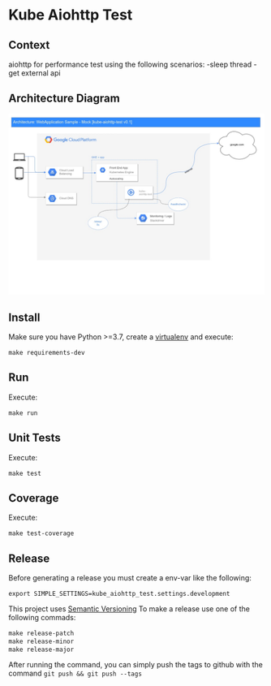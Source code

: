 # Kube Aiohttp Test

Context
-------

aiohttp for performance test using the following scenarios:
-sleep thread
-get external api

## Architecture Diagram

![Architecture Diagram](./docs/kube-aiohttp-test.jpg)

Install
-------

Make sure you have Python >=3.7, create a [virtualenv](https://virtualenv.pypa.io/en/latest/)
and execute:

```
make requirements-dev
```

Run
---

Execute:

```
make run
```


Unit Tests
----------

Execute:

```
make test
```

Coverage
----------

Execute:

```
make test-coverage
```


Release
-------
Before generating a release you must create a env-var like the following:

```
export SIMPLE_SETTINGS=kube_aiohttp_test.settings.development 
```

This project uses [Semantic Versioning](http://semver.org/)
To make a release use one of the following commads:

```
make release-patch
make release-minor
make release-major
```

After running the command, you can simply push the tags to github with the command `git push && git push --tags`
